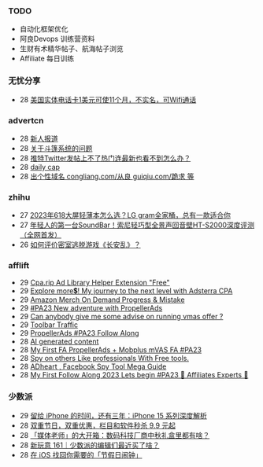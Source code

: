 ### TODO
-  自动化框架优化
-  阿良Devops 训练营资料
-  生财有术精华帖子、航海帖子浏览
-  Affiliate 每日训练

### 无忧分享
<!-- ruyo:START -->
-  28 [美国实体电话卡1美元可使11个月，不实名，可Wifi通话](https://51.ruyo.net/18487.html)<!-- ruyo:END -->

### advertcn
<!-- advertcn:START -->
-  28 [新人报道](https://www.advertcn.com/forum.php?mod=viewthread&tid=112317)
-  28 [关于斗篷系统的问题](https://www.advertcn.com/forum.php?mod=viewthread&tid=112314)
-  28 [推特Twitter发帖上不了热门连最新也看不到怎么办？](https://www.advertcn.com/forum.php?mod=viewthread&tid=112309)
-  28 [daily cap](https://www.advertcn.com/forum.php?mod=viewthread&tid=112308)
-  28 [出个性域名 congliang.com/从良 guiqiu.com/跪求 等](https://www.advertcn.com/forum.php?mod=viewthread&tid=112306)<!-- advertcn:END -->

### zhihu
<!-- zhihu:START -->
-  27 [2023年618大屏轻薄本怎么选？LG gram全家桶，总有一款适合你](http://zhuanlan.zhihu.com/p/632641888?utm_campaign=rss&utm_medium=rss&utm_source=rss&utm_content=title)
-  27 [年轻人的第一台SoundBar！索尼轻巧型全景声回音壁HT-S2000深度评测（全网首发）](http://zhuanlan.zhihu.com/p/630990296?utm_campaign=rss&utm_medium=rss&utm_source=rss&utm_content=title)
-  26 [如何评价密室逃脱游戏《长安乱》？](http://www.zhihu.com/question/563950552/answer/3045961312?utm_campaign=rss&utm_medium=rss&utm_source=rss&utm_content=title)<!-- zhihu:END -->

### afflift
<!-- afflift:START -->
-  29 [Cpa.rip Ad Library Helper Extension &quot;Free&quot;](https://afflift.com/f/threads/cpa-rip-ad-library-helper-extension-free.11700/)
-  29 [Explore more💲! My journey to the next level with Adsterra CPA](https://afflift.com/f/threads/explore-more%F0%9F%92%B2-my-journey-to-the-next-level-with-adsterra-cpa.11688/)
-  29 [Amazon Merch On Demand Progress &amp; Mistake](https://afflift.com/f/threads/amazon-merch-on-demand-progress-mistake.10970/)
-  29 [#PA23 New adventure with PropellerAds](https://afflift.com/f/threads/pa23-new-adventure-with-propellerads.11573/)
-  29 [Can anybody give me some advise on running vmas offer ?](https://afflift.com/f/threads/can-anybody-give-me-some-advise-on-running-vmas-offer.11701/)
-  29 [Toolbar Traffic](https://afflift.com/f/threads/toolbar-traffic.11416/)
-  29 [PropellerAds #PA23 Follow Along](https://afflift.com/f/threads/propellerads-pa23-follow-along.11565/)
-  28 [AI generated content](https://afflift.com/f/threads/ai-generated-content.11698/)
-  28 [My First FA PropellerAds + Mobplus mVAS FA #PA23](https://afflift.com/f/threads/my-first-fa-propellerads-mobplus-mvas-fa-pa23.11695/)
-  28 [Spy on others Like professionals With Free tools.](https://afflift.com/f/threads/spy-on-others-like-professionals-with-free-tools.11372/)
-  28 [ADheart , Facebook Spy Tool Mega Guide](https://afflift.com/f/threads/adheart-facebook-spy-tool-mega-guide.11532/)
-  28 [My First Follow Along 2023 Lets begin #PA23 💎 Affiliates Experts 💎](https://afflift.com/f/threads/my-first-follow-along-2023-lets-begin-pa23-%F0%9F%92%8E-affiliates-experts-%F0%9F%92%8E.11563/)<!-- afflift:END -->

### 少数派
<!-- sspai:START -->
-  29 [留给 iPhone 的时间，还有三年：iPhone 15 系列深度解析](https://sspai.com/post/83300)
-  28 [双重节日，双重优惠，栏目和软件秒杀 9.9 元起](https://sspai.com/post/83295)
-  28 [「媒体老师」的大开箱：数码科技厂商中秋礼盒里都有啥？](https://sspai.com/post/83298)
-  28 [新玩意 161｜少数派的编辑们最近买了啥？](https://sspai.com/post/83297)
-  28 [在 iOS 找回你需要的「节假日闹钟」](https://sspai.com/prime/story/shortcuts-holiday-alarm)<!-- sspai:END -->
